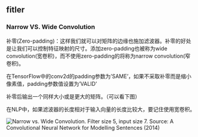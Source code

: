 ## fitler

### Narrow VS. Wide Convolution

补零(Zero-padding)：这样我们就可以对矩阵的边缘也施加滤波器。补零的好处是让我们可以控制特征映射的尺寸。添加zero-padding也被称为wide convolution(宽卷积)，而不使用zero-padding的将称为narrow convolution(窄卷积)。 

在TensorFlow中的conv2d的padding参数为’SAME’，如果不采取补零而是缩小像素值，padding参数值设置为’VALID’

补零后输出一个同样大小或是更大的矩阵。（可以看下图）

在NLP中，如果滤波器的长度相对于输入向量的长度比较大，要记住使用宽卷积。

![](http://7xiuu0.com1.z0.glb.clouddn.com/18-4-10/4187490.jpg "Narrow vs. Wide Convolution. Filter size 5, input size 7. Source: A Convolutional Neural Network for Modelling Sentences (2014)")
